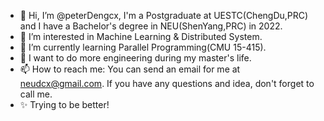 - 👋 Hi, I’m @peterDengcx, I'm a Postgraduate at UESTC(ChengDu,PRC) and I have a Bachelor's degree in NEU(ShenYang,PRC) in 2022.
- 👀 I’m interested in Machine Learning & Distributed System.
- 🌱 I’m currently learning Parallel Programming(CMU 15-415).
- 💞️ I want to do more engineering  during my master's life. 
- 📫 How to reach me: You can send an email for me at neudcx@gmail.com. If you have any questions and idea, don't forget to call me.
- ✨ Trying to be better!

<!---
peterDengcx/peterDengcx is a ✨ special ✨ repository because its `README.md` (this file) appears on your GitHub profile.
You can click the Preview link to take a look at your changes.
--->
